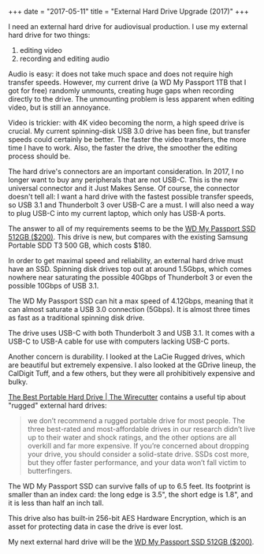 +++
date = "2017-05-11"
title = "External Hard Drive Upgrade (2017)"
+++

I need an external hard drive for audiovisual production. I use my external hard drive for two things:  

1. editing video
2. recording and editing audio

Audio is easy: it does not take much space and does not require high transfer speeds. However, my current drive (a WD My Passport 1TB that I got for free) randomly unmounts, creating huge gaps when recording directly to the drive. The unmounting problem is less apparent when editing video, but is still an annoyance.  

Video is trickier: with 4K video becoming the norm, a high speed drive is crucial. My current spinning-disk USB 3.0 drive has been fine, but transfer speeds could certainly be better. The faster the video transfers, the more time I have to work. Also, the faster the drive, the smoother the editing process should be.  

The hard drive's connectors are an important consideration. In 2017, I no longer want to buy any peripherals that are not USB-C. This is the new universal connector and it Just Makes Sense. Of course, the connector doesn't tell all: I want a hard drive with the fastest possible transfer speeds, so USB 3.1 and Thunderbolt 3 over USB-C are a must. I will also need a way to plug USB-C into my current laptop, which only has USB-A ports.  

The answer to all of my requirements seems to be the [WD My Passport SSD 512GB ($200)](http://www.bestbuy.com/site/wd-my-passport-ssd-512gb-external-usb-3-1-gen-2-portable-hard-drive-black-top-gunmetal-medium-metallic-gray-bottom/5786330.p?skuId=5786330). This drive is new, but compares with the existing Samsung Portable SDD T3 500 GB, which costs $180.  

In order to get maximal speed and reliability, an external hard drive must have an SSD. Spinning disk drives top out at around 1.5Gbps, which comes nowhere near saturating the possible 40Gbps of Thunderbolt 3 or even the possible 10Gbps of USB 3.1.  

The WD My Passport SSD can hit a max speed of 4.12Gbps, meaning that it can almost saturate a USB 3.0 connection (5Gbps). It is almost three times as fast as a traditional spinning disk drive.  

The drive uses USB-C with both Thunderbolt 3 and USB 3.1. It comes with a USB-C to USB-A cable for use with computers lacking USB-C ports.  

Another concern is durability. I looked at the LaCie Rugged drives, which are beautiful but extremely expensive. I also looked at the GDrive lineup, the CalDigit Tuff, and a few others, but they were all prohibitively expensive and bulky.  

[The Best Portable Hard Drive | The Wirecutter](http://thewirecutter.com/reviews/best-portable-hard-drive/#what-to-look-forward-to) contains a useful tip about "rugged" external hard drives:  

> we don’t recommend a rugged portable drive for most people. The three best-rated and most-affordable drives in our research didn’t live up to their water and shock ratings, and the other options are all overkill and far more expensive. If you’re concerned about dropping your drive, you should consider a solid-state drive. SSDs cost more, but they offer faster performance, and your data won’t fall victim to butterfingers.

The WD My Passport SSD can survive falls of up to 6.5 feet. Its footprint is smaller than an index card: the long edge is 3.5", the short edge is 1.8", and it is less than half an inch tall.  

This drive also has built-in 256-bit AES Hardware Encryption, which is an asset for protecting data in case the drive is ever lost.  

My next external hard drive will be the [WD My Passport SSD 512GB ($200)](http://www.bestbuy.com/site/wd-my-passport-ssd-512gb-external-usb-3-1-gen-2-portable-hard-drive-black-top-gunmetal-medium-metallic-gray-bottom/5786330.p?skuId=5786330).  
